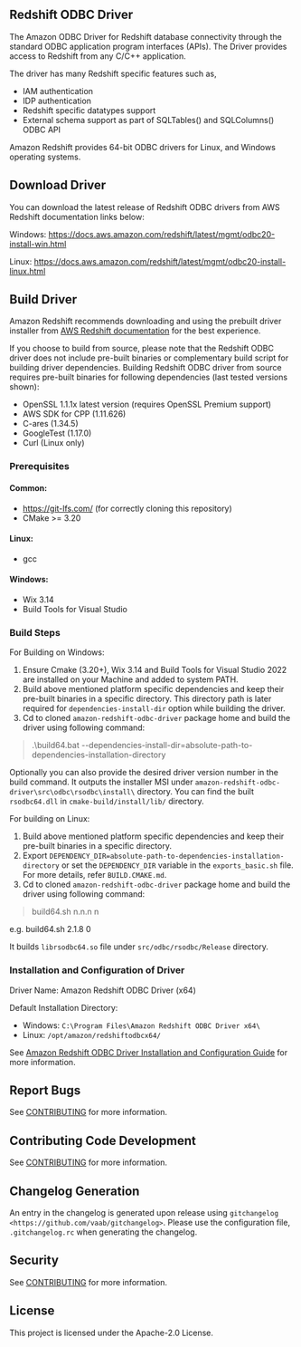 ## Redshift ODBC Driver

The Amazon ODBC Driver for Redshift database connectivity through the standard ODBC application program interfaces (APIs). The Driver provides access to Redshift from any C/C++ application.

The driver has many Redshift specific features such as,

* IAM authentication
* IDP authentication
* Redshift specific datatypes support
* External schema support as part of SQLTables() and SQLColumns() ODBC API

Amazon Redshift provides 64-bit ODBC drivers for Linux, and Windows operating systems. 


## Download Driver
You can download the latest release of Redshift ODBC drivers from AWS Redshift documentation links below:

Windows: https://docs.aws.amazon.com/redshift/latest/mgmt/odbc20-install-win.html

Linux: https://docs.aws.amazon.com/redshift/latest/mgmt/odbc20-install-linux.html

## Build Driver
Amazon Redshift recommends downloading and using the prebuilt driver installer from [AWS Redshift documentation](https://docs.aws.amazon.com/redshift/latest/mgmt/odbc20-install-win.html) for the best experience.

If you choose to build from source, please note that the Redshift ODBC driver does not include pre-built binaries or complementary build script for building driver dependencies.
Building Redshift ODBC driver from source requires pre-built binaries for following dependencies (last tested versions shown):
* OpenSSL 1.1.1x latest version (requires OpenSSL Premium support)
* AWS SDK for CPP (1.11.626)
* C-ares (1.34.5)
* GoogleTest (1.17.0)
* Curl (Linux only)

### Prerequisites
#### Common:
* https://git-lfs.com/ (for correctly cloning this repository)
* CMake >= 3.20

#### Linux:
* gcc

#### Windows:
* Wix 3.14
* Build Tools for Visual Studio

### Build Steps
For Building on Windows:
1. Ensure Cmake (3.20+), Wix 3.14 and Build Tools for Visual Studio 2022 are installed on your Machine and added to system PATH.
2. Build above mentioned platform specific dependencies and keep their pre-built binaries in a specific directory. This directory path is later required for `dependencies-install-dir` option while building the driver.
3. Cd to cloned `amazon-redshift-odbc-driver` package home and build the driver using following command:
> .\build64.bat --dependencies-install-dir=absolute-path-to-dependencies-installation-directory

Optionally you can also provide the desired driver version number in the build command. It outputs the installer MSI under `amazon-redshift-odbc-driver\src\odbc\rsodbc\install\` directory. You can find the built `rsodbc64.dll` in `cmake-build/install/lib/` directory.

For building on Linux:
1. Build above mentioned platform specific dependencies and keep their pre-built binaries in a specific directory.
2. Export `DEPENDENCY_DIR=absolute-path-to-dependencies-installation-directory` or set the `DEPENDENCY_DIR` variable in the `exports_basic.sh` file. For more details, refer `BUILD.CMAKE.md`. 
3. Cd to cloned `amazon-redshift-odbc-driver` package home and build the driver using following command:
> build64.sh n.n.n n

e.g. build64.sh 2.1.8 0

It builds `librsodbc64.so` file under `src/odbc/rsodbc/Release` directory.

### Installation and Configuration of Driver

Driver Name: Amazon Redshift ODBC Driver (x64)

Default Installation Directory:
* Windows: `C:\Program Files\Amazon Redshift ODBC Driver x64\`
* Linux: `/opt/amazon/redshiftodbcx64/`

See [Amazon Redshift ODBC Driver Installation and Configuration Guide](https://docs.aws.amazon.com/redshift/latest/mgmt/odbc20-install.html) for more information.

## Report Bugs

See [CONTRIBUTING](CONTRIBUTING.md#Reporting-Bugs/Feature-Requests) for more information.

## Contributing Code Development

See [CONTRIBUTING](CONTRIBUTING.md#Contributing-via-Pull-Requests) for more information.

## Changelog Generation
An entry in the changelog is generated upon release using `gitchangelog <https://github.com/vaab/gitchangelog>`.
Please use the configuration file, ``.gitchangelog.rc`` when generating the changelog.
	 
## Security

See [CONTRIBUTING](CONTRIBUTING.md#security-issue-notifications) for more information.

## License

This project is licensed under the Apache-2.0 License.

